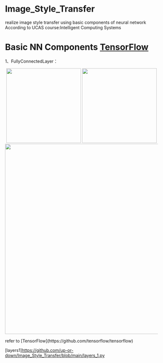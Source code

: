 # Image_Style_Transfer 
realize image style transfer using basic components of neural network 
According to UCAS course:Intelligent Computing Systems 

# Basic NN Components [TensorFlow](https://github.com/tensorflow/tensorflow)
1、FullyConnectedLayer：
<p align = 'center'>
<img src = 'examples/style/udnie.jpg' height = '246px'>
<img src = 'examples/content/stata.jpg' height = '246px'>
<a href = 'examples/results/stata_udnie.jpg'><img src = 'examples/results/stata_udnie_header.jpg' width = '627px'></a>
</p>
refer to  [TensorFlow](https://github.com/tensorflow/tensorflow)

[layers1]https://github.com/up-or-down/Image_Style_Transfer/blob/main/layers_1.py

